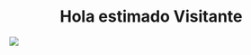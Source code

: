 <!--Titulo-->
<h1 align="center">Hola estimado Visitante</h1>
<img src="https://user-images.githubusercontent.com/56923149/137571033-69036a66-c9fd-4486-b82e-2627d0ae2c4a.gif">



<!---
ElielNovelo/ElielNovelo is a ✨ special ✨ repository because its `README.md` (this file) appears on your GitHub profile.
You can click the Preview link to take a look at your changes.
--->
